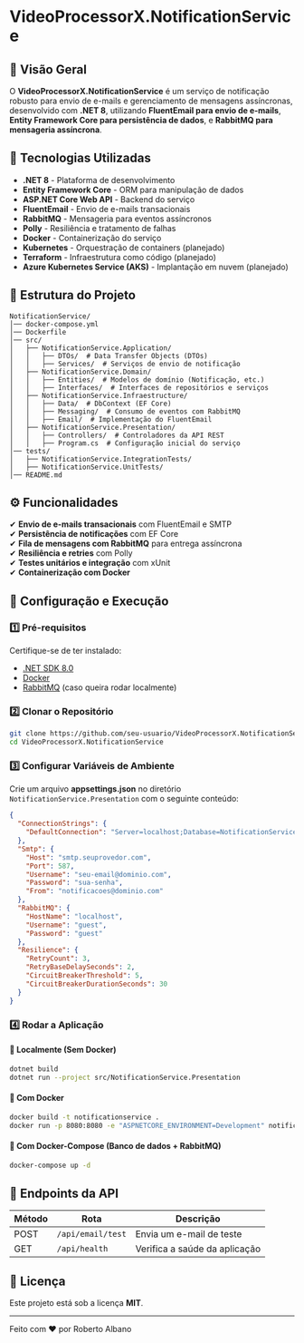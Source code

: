 # VideoProcessorX.NotificationService

## 📌 Visão Geral
O **VideoProcessorX.NotificationService** é um serviço de notificação robusto para envio de e-mails e gerenciamento de mensagens assíncronas, desenvolvido com **.NET 8**, utilizando **FluentEmail para envio de e-mails**, **Entity Framework Core para persistência de dados**, e **RabbitMQ para mensageria assíncrona**.

## 🚀 Tecnologias Utilizadas
- **.NET 8** - Plataforma de desenvolvimento
- **Entity Framework Core** - ORM para manipulação de dados
- **ASP.NET Core Web API** - Backend do serviço
- **FluentEmail** - Envio de e-mails transacionais
- **RabbitMQ** - Mensageria para eventos assíncronos
- **Polly** - Resiliência e tratamento de falhas
- **Docker** - Containerização do serviço
- **Kubernetes** - Orquestração de containers (planejado)
- **Terraform** - Infraestrutura como código (planejado)
- **Azure Kubernetes Service (AKS)** - Implantação em nuvem (planejado)

## 📁 Estrutura do Projeto
```
NotificationService/
│── docker-compose.yml
│── Dockerfile
│── src/
│   ├── NotificationService.Application/
│   │   ├── DTOs/  # Data Transfer Objects (DTOs)
│   │   ├── Services/  # Serviços de envio de notificação
│   ├── NotificationService.Domain/
│   │   ├── Entities/  # Modelos de domínio (Notificação, etc.)
│   │   ├── Interfaces/  # Interfaces de repositórios e serviços
│   ├── NotificationService.Infraestructure/
│   │   ├── Data/  # DbContext (EF Core)
│   │   ├── Messaging/  # Consumo de eventos com RabbitMQ
│   │   ├── Email/  # Implementação do FluentEmail
│   ├── NotificationService.Presentation/
│   │   ├── Controllers/  # Controladores da API REST
│   │   ├── Program.cs  # Configuração inicial do serviço
│── tests/
│   ├── NotificationService.IntegrationTests/
│   ├── NotificationService.UnitTests/
│── README.md
```

## ⚙️ Funcionalidades
✔ **Envio de e-mails transacionais** com FluentEmail e SMTP  
✔ **Persistência de notificações** com EF Core  
✔ **Fila de mensagens com RabbitMQ** para entrega assíncrona  
✔ **Resiliência e retries** com Polly  
✔ **Testes unitários e integração** com xUnit  
✔ **Containerização com Docker**  

## 🔧 Configuração e Execução

### 1️⃣ Pré-requisitos
Certifique-se de ter instalado:
- [.NET SDK 8.0](https://dotnet.microsoft.com/en-us/download)
- [Docker](https://www.docker.com/)
- [RabbitMQ](https://www.rabbitmq.com/download.html) (caso queira rodar localmente)

### 2️⃣ Clonar o Repositório
```bash
git clone https://github.com/seu-usuario/VideoProcessorX.NotificationService.git
cd VideoProcessorX.NotificationService
```

### 3️⃣ Configurar Variáveis de Ambiente
Crie um arquivo **appsettings.json** no diretório `NotificationService.Presentation` com o seguinte conteúdo:

```json
{
  "ConnectionStrings": {
    "DefaultConnection": "Server=localhost;Database=NotificationServiceDB;User Id=sa;Password=YourPassword;"
  },
  "Smtp": {
    "Host": "smtp.seuprovedor.com",
    "Port": 587,
    "Username": "seu-email@dominio.com",
    "Password": "sua-senha",
    "From": "notificacoes@dominio.com"
  },
  "RabbitMQ": {
    "HostName": "localhost",
    "Username": "guest",
    "Password": "guest"
  },
  "Resilience": {
    "RetryCount": 3,
    "RetryBaseDelaySeconds": 2,
    "CircuitBreakerThreshold": 5,
    "CircuitBreakerDurationSeconds": 30
  }
}
```

### 4️⃣ Rodar a Aplicação

#### 🔹 Localmente (Sem Docker)
```bash
dotnet build
dotnet run --project src/NotificationService.Presentation
```

#### 🔹 Com Docker
```bash
docker build -t notificationservice .
docker run -p 8080:8080 -e "ASPNETCORE_ENVIRONMENT=Development" notificationservice
```

#### 🔹 Com Docker-Compose (Banco de dados + RabbitMQ)
```bash
docker-compose up -d
```

## 📌 Endpoints da API

| Método | Rota                 | Descrição                          
|--------|----------------------|----------------------------------
| POST   | `/api/email/test`    | Envia um e-mail de teste         
| GET    | `/api/health`        | Verifica a saúde da aplicação     

## 📜 Licença
Este projeto está sob a licença **MIT**.

---

Feito com ❤️ por Roberto Albano

